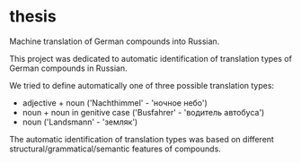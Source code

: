 # thesis

Machine translation of German compounds into Russian.


This project was dedicated to automatic identification of translation types of German compounds in Russian.

We tried to define automatically one of three possible translation types:
- adjective + noun ('Nachthimmel' - 'ночное небо')
- noun + noun in genitive case ('Busfahrer' - 'водитель автобуса')
- noun ('Landsmann' - 'земляк')

The automatic identification of translation types was based on different structural/grammatical/semantic features of compounds.
